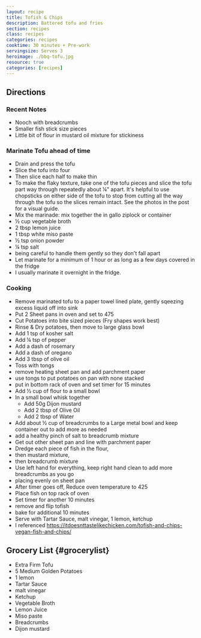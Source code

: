 ```yaml
---
layout: recipe
title: Tofish & Chips
description: Battered tofu and fries
section: recipes
class: recipes
categories: recipes
cooktime: 30 minutes + Pre-work
servingsize: Serves 3
heroimage: ./bbq-tofu.jpg
resource: true
categories: [recipes]
---
```


## Directions
### Recent Notes

* Nooch with breadcrumbs 
* Smaller fish stick size pieces 
* Little bit of flour in mustard oil mixture for stickiness 

### Marinate Tofu ahead of time

* Drain and press the tofu
* Slice the tofu into four 
* Then slice each half to make thin
* To make the flaky texture, take one of the tofu pieces and slice the tofu part way through repeatedly about ¼" apart. It's helpful to use chopsticks on either side of the tofu to stop from cutting all the way through the tofu so the slices remain intact. See the photos in the post for a visual guide.
* Mix the marinade: mix together the in gallo ziplock or container
* ½ cup vegetable broth
* 2 tbsp lemon juice
* 1 tbsp white miso paste
* ½ tsp onion powder
* ¼ tsp salt
* being careful to handle them gently so they don't fall apart
* Let marinate for a minimum of 1 hour or as long as a few days covered in the fridge
* I usually marinate it overnight in the fridge.

### Cooking

* Remove marinated tofu to a paper towel lined plate, gently sqeezing excess liquid off into sink 
* Put 2 Sheet pans in oven and set to 475
* Cut Potatoes into bite sized pieces (Fry shapes work best)
* Rinse & Dry potatoes, then move to large glass bowl
* Add 1 tsp of kosher salt
* Add ¼ tsp of pepper
* Add a dash of rosemary
* Add a dash of oregano
* Add 3 tbsp of olive oil
* Toss with tongs
* remove heating sheet pan and add parchment paper
* use tongs to put potatoes on pan with none stacked
* put in bottom rack of oven and set timer for 15 minutes
* Add ½ cup of flour to a small bowl
* In a small bowl whisk together 
    * Add 50g Dijon mustard 
    * Add 2 tbsp of Olive Oil
    * Add 2 tbsp of Water
* Add about ½ cup of breadcrumbs to a Large metal bowl and keep container out to add more as needed
* add a healthy pinch of salt to breadcrumb mixture
* Get out other sheet pan and line with parchment paper
* Dredge each piece of fish in the flour,
* then mustard mixture, 
* then breadcrumb mixture
* Use left hand for everything, keep right hand clean to add more breadcrumbs as you go
* placing evenly on sheet pan
* After timer goes off, Reduce oven temperature to 425
* Place fish on top rack of oven
* Set timer for another 10 minutes
* remove and flip tofish
* bake for additional 10 minutes
* Serve with Tartar Sauce, malt vinegar, 1 lemon, ketchup
* I referenced https://itdoesnttastelikechicken.com/tofish-and-chips-vegan-fish-and-chips/

## Grocery List {#grocerylist}
<div class="full" id="copygrocerylist" onclick="copyDivToClipboard()" markdown="1">

* Extra Firm Tofu
* 5 Medium Golden Potatoes
* 1 lemon
* Tartar Sauce
* malt vinegar
* Ketchup
* Vegetable Broth
* Lemon Juice
* Miso paste
* Breadcrumbs
* Dijon mustard

</div>
